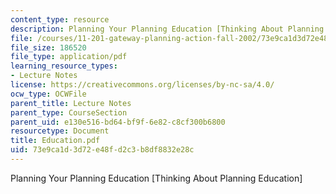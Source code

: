 ```yaml
---
content_type: resource
description: Planning Your Planning Education [Thinking About Planning Education]
file: /courses/11-201-gateway-planning-action-fall-2002/73e9ca1d3d72e48fd2c3b8df8832e28c_Education.pdf
file_size: 186520
file_type: application/pdf
learning_resource_types:
- Lecture Notes
license: https://creativecommons.org/licenses/by-nc-sa/4.0/
ocw_type: OCWFile
parent_title: Lecture Notes
parent_type: CourseSection
parent_uid: e130e516-bd64-bf9f-6e82-c8cf300b6800
resourcetype: Document
title: Education.pdf
uid: 73e9ca1d-3d72-e48f-d2c3-b8df8832e28c
---
```

Planning Your Planning Education [Thinking About Planning Education]